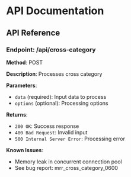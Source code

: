 # API Documentation

## API Reference

### Endpoint: /api/cross-category

**Method**: POST

**Description**: Processes cross category

**Parameters**:
- `data` (required): Input data to process
- `options` (optional): Processing options

**Returns**:
- `200 OK`: Success response
- `400 Bad Request`: Invalid input
- `500 Internal Server Error`: Processing error

**Known Issues**:
- Memory leak in concurrent connection pool
- See bug report: mrr_cross_category_0600
